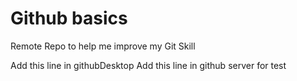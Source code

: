 # Github basics
Remote Repo to help me improve my Git Skill

Add this line in githubDesktop
Add this line in github server for test 

